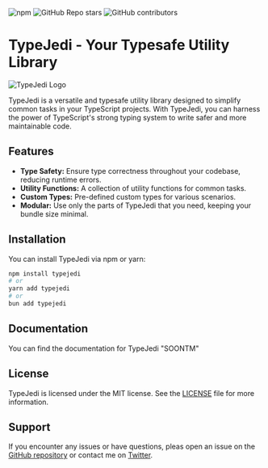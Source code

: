 ![npm](https://img.shields.io/npm/dm/typejedi)
![GitHub Repo stars](https://img.shields.io/github/stars/0pilatos0/TypeJedi)
![GitHub contributors](https://img.shields.io/github/contributors/0pilatos0/TypeJedi)

# TypeJedi - Your Typesafe Utility Library

![TypeJedi Logo](soontm.png)

TypeJedi is a versatile and typesafe utility library designed to simplify common tasks in your TypeScript projects. With TypeJedi, you can harness the power of TypeScript's strong typing system to write safer and more maintainable code.

## Features

- **Type Safety:** Ensure type correctness throughout your codebase, reducing runtime errors.
- **Utility Functions:** A collection of utility functions for common tasks.
- **Custom Types:** Pre-defined custom types for various scenarios.
- **Modular:** Use only the parts of TypeJedi that you need, keeping your bundle size minimal.

## Installation

You can install TypeJedi via npm or yarn:

```bash
npm install typejedi
# or
yarn add typejedi
# or
bun add typejedi
```

## Documentation

You can find the documentation for TypeJedi "SOONTM"

## License

TypeJedi is licensed under the MIT license. See the [LICENSE](LICENSE) file for more information.

## Support

If you encounter any issues or have questions, pleas open an issue on the [GitHub repository](https://github.com/0pilatos0/TypeJedi/issues) or contact me on [Twitter](https://twitter.com/pilatobyte).
